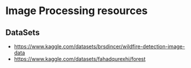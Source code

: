 # Image Processing resources

## DataSets 

* https://www.kaggle.com/datasets/brsdincer/wildfire-detection-image-data
* https://www.kaggle.com/datasets/fahadqurexhi/forest
